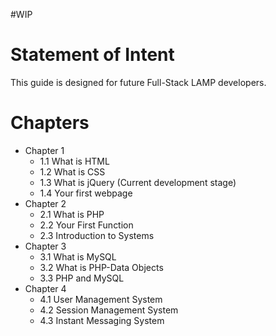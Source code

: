 #WIP
# Statement of Intent
This guide is designed for future Full-Stack LAMP developers.
# Chapters
* Chapter 1
  * 1.1 What is HTML
  * 1.2 What is CSS
  * 1.3 What is jQuery (Current development stage)
  * 1.4 Your first webpage
* Chapter 2
  * 2.1 What is PHP
  * 2.2 Your First Function
  * 2.3 Introduction to Systems
* Chapter 3
  * 3.1 What is MySQL
  * 3.2 What is PHP-Data Objects
  * 3.3 PHP and MySQL
* Chapter 4
  * 4.1 User Management System
  * 4.2 Session Management System
  * 4.3 Instant Messaging System